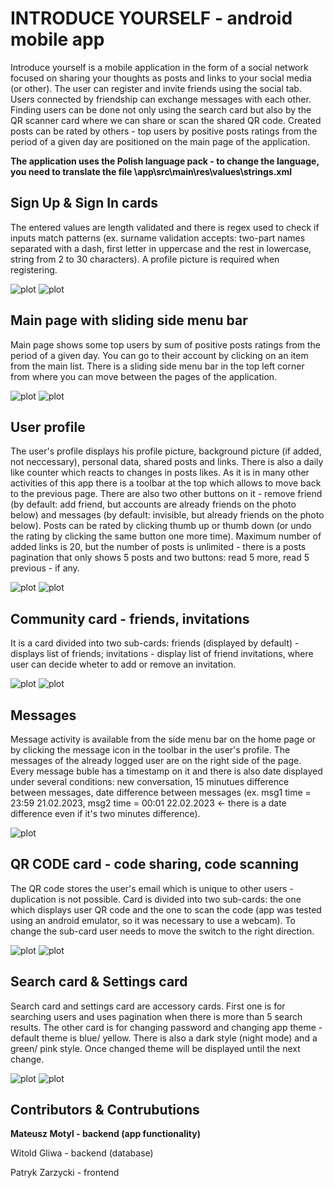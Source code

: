 # INTRODUCE YOURSELF - android mobile app

Introduce yourself is a mobile application in the form of a social network focused on sharing your thoughts as posts and links to your social media (or other). The user can register and invite friends using the social tab. Users connected by friendship can exchange messages with each other. Finding users can be done not only using the search card but also by the QR scanner card where we can share or scan the shared QR code. Created posts can be rated by others - top users by positive posts ratings from the period of a given day are positioned on the main page of the application.

**The application uses the Polish language pack - to change the language, you need to translate the file  \app\src\main\res\values\strings.xml**

## Sign Up & Sign In cards
The entered values are length validated and there is regex used to check if inputs match patterns (ex. surname validation accepts: two-part names separated with a dash, first letter in uppercase and the rest in lowercase, string from 2 to 30 characters). A profile picture is required when registering.


![plot](app-screenshots/rej.png)
![plot](app-screenshots/log.png)


## Main page with sliding side menu bar


Main page shows some top users by sum of positive posts ratings from the period of a given day. You can go to their account by clicking on an item from the main list. There is a sliding side menu bar in the top left corner from where you can move between the pages of the application.

![plot](app-screenshots/men.png)
![plot](app-screenshots/men-men.png)


## User profile
The user's profile displays his profile picture, background picture (if added, not neccessary), personal data, shared posts and links. There is also a daily like counter which reacts to changes in posts likes. As it is in many other activities of this app there is a toolbar at the top which allows to move back to the previous page. There are also two other buttons on it - remove friend (by default: add friend, but accounts are already friends on the photo below) and messages (by default: invisible, but already friends on the photo below). Posts can be rated by clicking thumb up or thumb down (or undo the rating by clicking the same button one more time). Maximum number of added links is 20, but the number of posts is unlimited - there is a posts pagination that only shows 5 posts and two buttons: read 5 more, read 5 previous - if any.

![plot](app-screenshots/pro-usr-1.png)
![plot](app-screenshots/pro-usr-2.png)


## Community card - friends, invitations
It is a card divided into two sub-cards: friends (displayed by default) - displays list of friends; invitations - display list of friend invitations, where user can decide wheter to add or remove an invitation.


![plot](app-screenshots/spo-zna.png)
![plot](app-screenshots/spo-zap.png)


## Messages
Message activity is available from the side menu bar on the home page or by clicking the message icon in the toolbar in the user's profile. The messages of the already logged user are on the right side of the page. Every message buble has a timestamp on it and there is also date displayed under several conditions: new conversation, 15 minutues difference between messages, date difference between messages (ex. msg1 time = 23:59 21.02.2023, msg2 time = 00:01 22.02.2023 <- there is a date difference even if it's two minutes difference).


![plot](app-screenshots/msg.png)


## QR CODE card - code sharing, code scanning
The QR code stores the user's email which is unique to other users - duplication is not possible. Card is divided into two sub-cards: the one which displays user QR code and the one to scan the code (app was tested using an android emulator, so it was necessary to use a webcam). To change the sub-card user needs to move the switch to the right direction. 


![plot](app-screenshots/qr-cod.png)
![plot](app-screenshots/qr-sca.png)


## Search card & Settings card
Search card and settings card are accessory cards. First one is for searching users and uses pagination when there is more than 5 search results. The other card is for changing password and changing app theme - default theme is blue/ yellow. There is also a dark style (night mode) and a green/ pink style. Once changed theme will be displayed until the next change.


![plot](app-screenshots/ser.png)
![plot](app-screenshots/ust.png)

## Contributors & Contrubutions
**Mateusz Motyl - backend (app functionality)**

Witold Gliwa - backend (database)

Patryk Zarzycki - frontend
